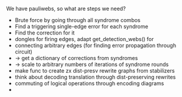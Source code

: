 We have pauliwebs, so what are steps we need?
- Brute force by going through all syndrome combos
- Find a triggering single-edge error for each syndrome
- Find the correction for it
- dongles for firing edges, adapt get_detection_webs() for 
- connecting arbitrary edges (for finding error propagation through circuit)
- -> get a dictionary of corrections from syndromes
- -> scale to arbitrary numbers of iterations of syndrome rounds
- make func to create zx dist-presv rewrite graphs from stabilizers
- think about decoding translation through dist-preserving rewrites
- commuting of logical operations through encoding diagrams
- 